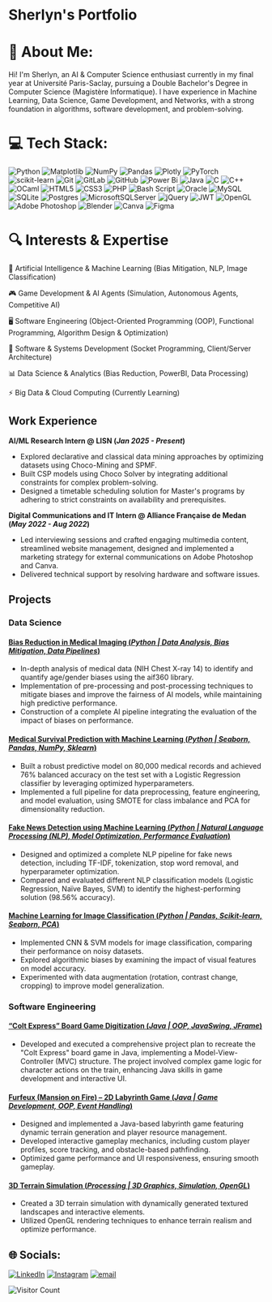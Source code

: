 # Sherlyn's Portfolio

# 💫 About Me:
Hi! I'm Sherlyn, an AI & Computer Science enthusiast currently in my final year at Université Paris-Saclay, pursuing a Double Bachelor's Degree in Computer Science (Magistère Informatique). I have experience in Machine Learning, Data Science, Game Development, and Networks, with a strong foundation in algorithms, software development, and problem-solving.

# 💻 Tech Stack:
![Python](https://img.shields.io/badge/python-3670A0?style=flat&logo=python&logoColor=ffdd54) ![Matplotlib](https://img.shields.io/badge/Matplotlib-%23ffffff.svg?style=flat&logo=Matplotlib&logoColor=black) ![NumPy](https://img.shields.io/badge/numpy-%23013243.svg?style=flat&logo=numpy&logoColor=white) ![Pandas](https://img.shields.io/badge/pandas-%23150458.svg?style=flat&logo=pandas&logoColor=white) ![Plotly](https://img.shields.io/badge/Plotly-%233F4F75.svg?style=flat&logo=plotly&logoColor=white) ![PyTorch](https://img.shields.io/badge/PyTorch-%23EE4C2C.svg?style=flat&logo=PyTorch&logoColor=white) ![scikit-learn](https://img.shields.io/badge/scikit--learn-%23F7931E.svg?style=flat&logo=scikit-learn&logoColor=white) ![Git](https://img.shields.io/badge/git-%23F05033.svg?style=flat&logo=git&logoColor=white) ![GitLab](https://img.shields.io/badge/gitlab-%23181717.svg?style=flat&logo=gitlab&logoColor=white) ![GitHub](https://img.shields.io/badge/github-%23121011.svg?style=flat&logo=github&logoColor=white) ![Power Bi](https://img.shields.io/badge/power_bi-F2C811?style=flat&logo=powerbi&logoColor=black) ![Java](https://img.shields.io/badge/java-%23ED8B00.svg?style=flat&logo=openjdk&logoColor=white) ![C](https://img.shields.io/badge/c-%2300599C.svg?style=flat&logo=c&logoColor=white) ![C++](https://img.shields.io/badge/c++-%2300599C.svg?style=flat&logo=c%2B%2B&logoColor=white) ![OCaml](https://img.shields.io/badge/OCaml-%23E98407.svg?style=flat&logo=ocaml&logoColor=white) ![HTML5](https://img.shields.io/badge/html5-%23E34F26.svg?style=flat&logo=html5&logoColor=white) ![CSS3](https://img.shields.io/badge/css3-%231572B6.svg?style=flat&logo=css3&logoColor=white) ![PHP](https://img.shields.io/badge/php-%23777BB4.svg?style=flat&logo=php&logoColor=white) ![Bash Script](https://img.shields.io/badge/bash_script-%23121011.svg?style=flat&logo=gnu-bash&logoColor=white) ![Oracle](https://img.shields.io/badge/Oracle-F80000?style=flat&logo=oracle&logoColor=white) ![MySQL](https://img.shields.io/badge/mysql-4479A1.svg?style=flat&logo=mysql&logoColor=white) ![SQLite](https://img.shields.io/badge/sqlite-%2307405e.svg?style=flat&logo=sqlite&logoColor=white) ![Postgres](https://img.shields.io/badge/postgres-%23316192.svg?style=flat&logo=postgresql&logoColor=white) ![MicrosoftSQLServer](https://img.shields.io/badge/Microsoft%20SQL%20Server-CC2927?style=flat&logo=microsoft%20sql%20server&logoColor=white) ![jQuery](https://img.shields.io/badge/jquery-%230769AD.svg?style=flat&logo=jquery&logoColor=white) ![JWT](https://img.shields.io/badge/JWT-black?style=flat&logo=JSON%20web%20tokens) ![OpenGL](https://img.shields.io/badge/OpenGL-%23FFFFFF.svg?style=flat&logo=opengl) ![Adobe Photoshop](https://img.shields.io/badge/adobe%20photoshop-%2331A8FF.svg?style=flat&logo=adobe%20photoshop&logoColor=white) ![Blender](https://img.shields.io/badge/blender-%23F5792A.svg?style=flat&logo=blender&logoColor=white) ![Canva](https://img.shields.io/badge/Canva-%2300C4CC.svg?style=flat&logo=Canva&logoColor=white) ![Figma](https://img.shields.io/badge/figma-%23F24E1E.svg?style=flat&logo=figma&logoColor=white) 



# 🔍 Interests & Expertise
🤖 Artificial Intelligence & Machine Learning (Bias Mitigation, NLP, Image Classification)

🎮 Game Development & AI Agents (Simulation, Autonomous Agents, Competitive AI)

🖥  Software Engineering (Object-Oriented Programming (OOP), Functional Programming, Algorithm Design & Optimization)

🔗 Software & Systems Development (Socket Programming, Client/Server Architecture)

📊 Data Science & Analytics (Bias Reduction, PowerBI, Data Processing)

⚡ Big Data & Cloud Computing (Currently Learning)

## Work Experience

**AI/ML Research Intern @ LISN (_Jan 2025 - Present_)**
- Explored declarative and classical data mining approaches by optimizing datasets using Choco-Mining and SPMF.
- Built CSP models using Choco Solver by integrating additional constraints for complex problem-solving.
- Designed a timetable scheduling solution for Master's programs by adhering to strict constraints on availability and prerequisites.

**Digital Communications and IT Intern @ Alliance Française de Medan (_May 2022 - Aug 2022_)**
- Led interviewing sessions and crafted engaging multimedia content, streamlined website management, designed and implemented a marketing strategy for external communications on Adobe Photoshop and Canva.
- Delivered technical support by resolving hardware and software issues.

## Projects
### Data Science

#### [Bias Reduction in Medical Imaging (_Python | Data Analysis, Bias Mitigation, Data Pipelines_)](https://github.com/s-lee7/Bias-Reduction-in-Medical-Imaging.git)
- In-depth analysis of medical data (NIH Chest X-ray 14) to identify and quantify age/gender biases using the aif360 library.
- Implementation of pre-processing and post-processing techniques to mitigate biases and improve the fairness of AI models, while maintaining high predictive performance.
- Construction of a complete AI pipeline integrating the evaluation of the impact of biases on performance.

#### [Medical Survival Prediction with Machine Learning (_Python | Seaborn, Pandas, NumPy, Sklearn_)](https://github.com/s-lee7/Medical-Survival-Prediction-with-Machine-Learning.git)
- Built a robust predictive model on 80,000 medical records and achieved 76% balanced accuracy on the test set with a Logistic Regression classifier by leveraging optimized hyperparameters.
- Implemented a full pipeline for data preprocessing, feature engineering, and model evaluation, using SMOTE for class imbalance and PCA for dimensionality reduction.

#### [Fake News Detection using Machine Learning (_Python | Natural Language Processing (NLP), Model Optimization, Performance Evaluation_)](https://github.com/s-lee7/Medical-Survival-Prediction-with-Machine-Learning.git)
- Designed and optimized a complete NLP pipeline for fake news detection, including TF-IDF, tokenization, stop word removal, and hyperparameter optimization.
- Compared and evaluated different NLP classification models (Logistic Regression, Naïve Bayes, SVM) to identify the highest-performing solution (98.56% accuracy).

#### [Machine Learning for Image Classification (_Python | Pandas, Scikit-learn, Seaborn, PCA_)](https://github/...)
- Implemented CNN & SVM models for image classification, comparing their performance on noisy datasets.
- Explored algorithmic biases by examining the impact of visual features on model accuracy.
- Experimented with data augmentation (rotation, contrast change, cropping) to improve model generalization.

### Software Engineering
#### [“Colt Express” Board Game Digitization (_Java | OOP, JavaSwing, JFrame_)](https://github.com/s-lee7/colt-express-board-game-digitization.git)
- Developed and executed a comprehensive project plan to recreate the "Colt Express" board game in Java, implementing a Model-View-Controller (MVC) structure. The project involved complex game logic for character actions on the train, enhancing Java skills in game development and interactive UI.

#### [Furfeux (Mansion on Fire) – 2D Labyrinth Game (_Java | Game Development, OOP, Event Handling_)](https://github.com/s-lee7/Furfeux-Labyrinth-Game.git)
- Designed and implemented a Java-based labyrinth game featuring dynamic terrain generation and player resource management.
- Developed interactive gameplay mechanics, including custom player profiles, score tracking, and obstacle-based pathfinding.
- Optimized game performance and UI responsiveness, ensuring smooth gameplay.

#### [3D Terrain Simulation (_Processing | 3D Graphics, Simulation, OpenGL_)](https://github.com/s-lee7/pylons-in-the-hills-computer-graphics.git)
- Created a 3D terrain simulation with dynamically generated textured landscapes and interactive elements.
- Utilized OpenGL rendering techniques to enhance terrain realism and optimize performance.


## 🌐 Socials:
[![LinkedIn](https://img.shields.io/badge/LinkedIn-%230077B5.svg?logo=linkedin&logoColor=white)](https://www.linkedin.com/in/sherlyn-angelina-lee-6a72b8257/) [![Instagram](https://img.shields.io/badge/Instagram-%23E4405F.svg?logo=Instagram&logoColor=white)](https://instagram.com/sherlynangelinalee ) [![email](https://img.shields.io/badge/Email-D14836?logo=gmail&logoColor=white)](mailto:sherlynangelinalee@gmail.com ) 


![Visitor Count](https://komarev.com/ghpvc/?username=s-lee7&count=true&style=for-the-badge&color=900C3F)


